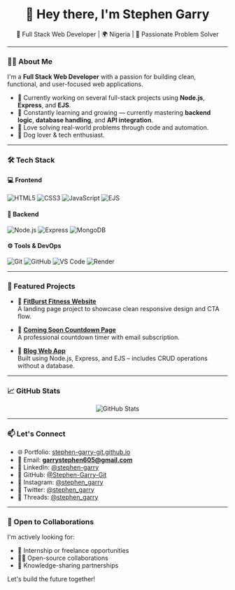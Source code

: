 <h1 align="center">👋 Hey there, I'm Stephen Garry</h1>
<p align="center">
  🚀 Full Stack Web Developer | 🌍 Nigeria | 🎯 Passionate Problem Solver
</p>

---

### 👨‍💻 About Me

I'm a **Full Stack Web Developer** with a passion for building clean, functional, and user-focused web applications.

- 🔭 Currently working on several full-stack projects using **Node.js**, **Express**, and **EJS**.
- 🌱 Constantly learning and growing — currently mastering **backend logic**, **database handling**, and **API integration**.
- 🧠 Love solving real-world problems through code and automation.
- 🐾 Dog lover & tech enthusiast.

---

### 🛠️ Tech Stack

#### 💻 Frontend
![HTML5](https://img.shields.io/badge/-HTML5-E34F26?logo=html5&logoColor=white&style=flat)
![CSS3](https://img.shields.io/badge/-CSS3-1572B6?logo=css3&logoColor=white&style=flat)
![JavaScript](https://img.shields.io/badge/-JavaScript-F7DF1E?logo=javascript&logoColor=black&style=flat)
![EJS](https://img.shields.io/badge/-EJS-023430?logo=ejs&logoColor=white&style=flat)

#### 🧰 Backend
![Node.js](https://img.shields.io/badge/-Node.js-339933?logo=node.js&logoColor=white&style=flat)
![Express](https://img.shields.io/badge/-Express.js-000000?logo=express&logoColor=white&style=flat)
![MongoDB](https://img.shields.io/badge/-MongoDB-47A248?logo=mongodb&logoColor=white&style=flat)

#### ⚙️ Tools & DevOps
![Git](https://img.shields.io/badge/-Git-F05032?logo=git&logoColor=white&style=flat)
![GitHub](https://img.shields.io/badge/-GitHub-181717?logo=github&logoColor=white&style=flat)
![VS Code](https://img.shields.io/badge/-VS%20Code-007ACC?logo=visual-studio-code&logoColor=white&style=flat)
![Render](https://img.shields.io/badge/-Render-46E3B7?logo=render&logoColor=black&style=flat)

---

### 📌 Featured Projects

- 🔗 [**FitBurst Fitness Website**](https://stephen-garry-git.github.io/FitBurst/)  
  A landing page project to showcase clean responsive design and CTA flow.

- 🔗 [**Coming Soon Countdown Page**](https://stephen-garry-git.github.io/Coming-soon-page/)  
  A professional countdown timer with email subscription.

- 🔗 [**Blog Web App**](https://blog-post-ocza.onrender.com/)  
  Built using Node.js, Express, and EJS – includes CRUD operations without a database.

---

### 📈 GitHub Stats

<p align="center">
  <img src="https://github-readme-stats.vercel.app/api?username=Stephen-Garry-Git&show_icons=true&theme=radical" alt="GitHub Stats" />
</p>

---

### 📫 Let's Connect

- 🌐 Portfolio: [stephen-garry-git.github.io](https://stephen-garry-git.github.io/)
- 📧 Email: **garrystephen605@gmail.com**
- 💼 LinkedIn: [@stephen-garry](https://linkedin.com/in/stephen-garry)
- 🐙 GitHub: [@Stephen-Garry-Git](https://github.com/Stephen-Garry-Git)
- 📱 Instagram: [@stephen_garry](https://www.instagram.com/garry_step_hen)
- 💬 Twitter: [@stephen_garry](https://twitter.com/garry_step_hen)
- 💬 Threads: [@stephen_garry](https://www.threads.net/@garry_step_hen)

---

### 🤝 Open to Collaborations

I'm actively looking for:
- 💼 Internship or freelance opportunities
- 👨‍💻 Open-source collaborations
- 🧠 Knowledge-sharing partnerships

Let's build the future together!


